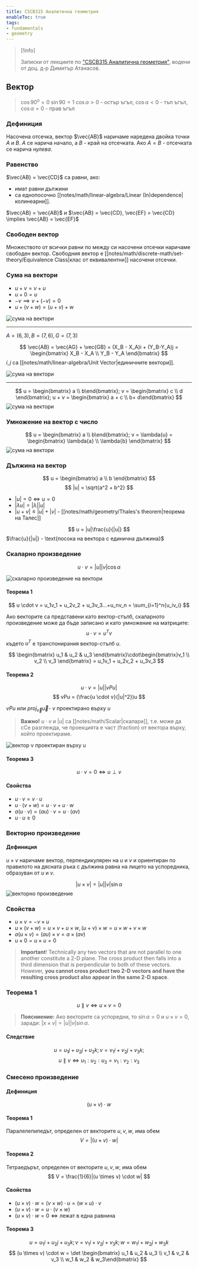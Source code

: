 ```yaml
---
title: CSCB315 Аналитична геометрия
enableToc: true
tags: 
- fundamentals
- geometry
---
```


> [!info]
> 
> Записки от лекциите по ["CSCB315 Аналитична геометрия"](https://ecatalog.nbu.bg/default.asp?V_Year=2023&YSem=2&Spec_ID=&Mod_ID=&PageShow=coursepresent&P_Menu=courses_part1&Fac_ID=3&M_PHD=0&P_ID=832&TabIndex=1&K_ID=36368&K_TypeID=10&l=0), водени от доц. д-р Димитър Атанасов.

## Вектор

> $\cos{90^o}  = 0$
> $\sin{90} = 1$ 
> $\cos{\alpha} > 0$ - остър ъгъл, $\cos{\alpha} < 0$ - тъп ъгъл,  $\cos{\alpha} = 0$ - прав ъгъл
> 

### Дефиниция

Насочена отсечка, вектор $\vec{AB}$ наричаме наредена двойка точки $A$ и $B$. $A$ се нарича начало, а $B$ - край на отсечката. Ако $A = B$ - отсечката се нарича *нулева*.


### Равенство

$\vec{AB} = \vec{CD}$ са равни, ако: 
- имат равни дължини 
- са еднопосочно [[notes/math/linear-algebra/Linear (In)dependence|колинеарни]].

$\vec{AB} = \vec{AB}$ и $\vec{AB} = \vec{CD}, \vec{EF} = \vec{CD} \implies \vec{AB} = \vec{EF}$

### Свободен вектор

Множеството от всички равни по между си насочени отсечки наричаме свободен вектор. Свободния вектор е [[notes/math/discrete-math/set-theory/Equivalence Class|клас от еквивалентни]] насочени отсечки.

### Сума на вектори

- $u + v = v + u$
- $u + 0 = u$
- $-v \implies v + (-v) = 0$
- $u + (v + w) = (u + v) + w$

![сума на вектори](/notes/assets/vector-sum.png#invert_W_C)

-----
$A = (6, 3), B = (7, 6), G = (7, 3)$

$$
\vec{AB} = \vec{AG} + \vec{GB} = (X_B - X_A)i + (Y_B-Y_A)j = 
\begin{bmatrix}
X_B - X_A \\
Y_B - Y_A
\end{bmatrix}
$$
$i, j$ са [[notes/math/linear-algebra/Unit Vector|единичните вектори]].

![сума на вектори](/notes/assets/vector-sum-2.png#invert_W_C)

-----

$$
u = \begin{bmatrix} a \\ b\end{bmatrix};
v = \begin{bmatrix} c \\ d \end{bmatrix}; 
u + v = \begin{bmatrix} a + c \\ b+ d\end{bmatrix}
$$
![сума на вектори](/notes/assets/vector-sum-3.png#invert_W_C)

### Умножение на вектор с число

$$
u = \begin{bmatrix} a \\ b\end{bmatrix}; v = \lambda{u} = \begin{bmatrix} \lambda{a} \\ \lambda{b} \end{bmatrix}
$$
![сума на вектори](/notes/assets/vector-scalar-multiplication.png#invert_W)
### Дължина на вектор

$$
u = \begin{bmatrix} a \\ b \end{bmatrix}
$$
$$
|u| = \sqrt{a^2 + b^2}
$$
- $|u| = 0 \iff u = 0$
- $|\lambda{u}| = |\lambda||u|$
- $| u + v | \leq |u| + |v|$ - [[notes/math/geometry/Thales's theorem|теорема на Талес]]


$$
u = |u|\frac{u}{|u|}
$$
$\frac{u}{|u|} - \text{посока на вектора с единична дължина}$


### Скаларно произведение

$$
u \cdot v = |u||v|\cos{\alpha}
$$

![скаларно произведение на вектори](/notes/assets/vector-dot-product.png#invert_W_C)

#### Теорема 1

$$
u \cdot v = u_1v_1 + u_2v_2 + u_3v_3...+u_nv_n = \sum_{i=1}^n{u_iv_i}
$$

Ако векторите са представени като вектор-стълб, скаларното произведение може да бъде записано и като умножение на матриците:
$$
u \cdot v = u^T v
$$
където $u^T$ е транспонирания вектор-стълб $u$.

$$
\begin{bmatrix} u_1 & u_2 & u_3 \end{bmatrix}\cdot\begin{bmatrix}v_1 \\ v_2 \\ v_3 \end{bmatrix} = u_1v_1 + u_2v_2 + u_3v_3
$$
#### Теорема 2

$$
u \cdot v = |u| |vPu|
$$
$$
vPu = (\frac{u \cdot v}{|u|^2})u
$$

$vPu$  или $proj_\vec{v} \vec{u}$- $v$ проектирано върху $u$

> **Важно!**
>  $u \cdot v$ и $|u|$ са [[notes/math/Scalar|скалари]], т.е. може да сCе разглежда, че проекцията е част (fraction) от вектора върху, който проектираме.

![вектор v проектиран върху u](/notes/assets/vector-vPu.png#invert_W_C)

#### Теорема 3

$$u \cdot v = 0 \iff u \perp v$$

#### Свойства

- $u \cdot v = v \cdot u$
- $u \cdot (v + w) = u \cdot v + u \cdot w$
- $a(u \cdot v) = (au) \cdot v = u \cdot (av)$
- $u \cdot u \geq 0$

### Векторно произведение

#### Дефиниция

$u \times v$ наричаме вектор, перпендикулярен на $u$ и $v$ и ориентиран по правилото на дясната ръка с дължина равна на лицето на успоредника, образуван от $u$ и $v$.


$$
|u \times v| = |u||v|\sin{\alpha}
$$
![векторно произведение](notes/assets/vector-cross-product.png#invert_B)

### Свойства
- $u \times v = -v \times u$
- $u \times (v+w) = u \times v + u \times w, (u + v) \times w = u \times w + v \times w$
- $a(u \times v) = (au) \times v = a \times (av)$
- $u \times 0 = u \times u = 0$

> **Important**! Technically any two vectors that are not parallel to one another constitute a 2-D plane. The cross product then falls into a third dimension that is perpendicular to both of these vectors. However, **you cannot cross product two 2-D vectors and have the resulting cross product also appear in the same 2-D space**.

### Теорема 1

$$
u \parallel v \iff u \times v = 0
$$

> **Поясниение:** Ако векторите са успоредни, то $\sin{\alpha} = 0$ и $u \times v = 0$, заради: $|x \times v| = |u||v|\sin{\alpha}$.

#### Следствие

$$
u = u_1j + u_2j + u_3k; v = v_1i + v_2j + v_3k;
$$
$$
u \parallel v \iff u_1 : u_2 : u_3 = v_1 : v_2 : v_3
$$

### Смесено произведение

#### Дефиниция

$$
(u \times v) \cdot w
$$

#### Теорема 1

Паралелепипедът, определен от векторитe $u, v, w$, има обем
$$
V = |(u \times v) \cdot w|
$$

#### Теорема 2 

Тетраедърът, определен от векторите $u, v, w$, има обем
$$
V = \frac{1}{6}|(u \times v) \cdot w|
$$

#### Свойства

- $(u\times v)\cdot w = (v \times w) \cdot u = (w \times u) \cdot v$
- $(u \times v) \cdot w = u \cdot (v \times w)$
- $(u \times v) \cdot w = 0 \iff \text{лежат в една равнина}$


#### Теорема 3

$$
u = u_1i + u_2j + u_3k; v = v_1i + v_2j + v_3k; w = w_1i + w_2j +w_3k
$$
$$
(u \times v) \cdot w = \det \begin{bmatrix} u_1 & u_2 & u_3 \\ v_1 & v_2 & v_3 \\ w_1 & w_2 & w_3\end{bmatrix}
$$




